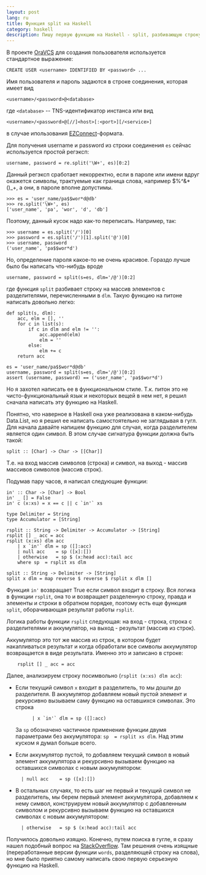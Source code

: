 ```yaml
---
layout: post
lang: ru
title: Функция split на Haskell
category: haskell
description: Пишу первую функцию на Haskell - split, разбивающую строку на массив из строк.
---
```


В проекте [OraVCS] для создания пользователя используется стандартное выражение:

    CREATE USER <username> IDENTIFIED BY <password> ...

Имя пользователя и пароль задаются в строке соединения, которая имеет вид

    <username>/<password>@<database>

где `<database>` -- TNS-идентификатор инстанса или вид

    <username>/<password>@[//]<host>[:<port>][/<service>]
    
в случае ипользования [EZConnect]-формата.

Для получения username и password из строки соединения `es` сейчас используется простой регэксп:

    username, password = re.split('\W+', es)[0:2]

Данный регэксп сработает некорректно, если в пароле или имени вдруг окажется символы, трактуемые как граница слова, например $%^&*()_+, а они, в пароле вполне допустимы. 

    >>> es = 'user_name/pa$$wor*d@db'
    >>> re.split('\W+', es)
    ['user_name', 'pa', 'wor', 'd', 'db']

Поэтому, данный кусок надо как-то переписать. Например, так:

    >>> username = es.split('/')[0]
    >>> password = es.split('/')[1].split('@')[0]
    >>> username, password
    ('user_name', 'pa$$wor*d')

Но, определение пароля какое-то не очень красивое. Гораздо лучше было бы написать что-нибудь вроде

    username, password = split(s=es, dlm='/@')[0:2]
    
где функция `split` разбивает строку на массив элементов с разделителями, перечисленными в `dlm`. Такую функцию на питоне написать довольно легко:

    def split(s, dlm):
        acc, elm = [], ''
        for c in list(s):
            if c in dlm and elm != '':
                acc.append(elm)
                elm = ''
            else:
                elm += c
        return acc
    
    es = 'user_name/pa$$wor*d@db'
    username, password = split(s=es, dlm='/@')[0:2]
    assert (username, password) == ('user_name', 'pa$$wor*d')    

Но я захотел написать ее в функциональном стиле. Т.к. питон это не чисто-функциональный язык и некоторых вещей в нем нет, я решил сначала написать эту функцию на Haskell.

Понятно, что наверное в Haskell она уже реализована в каком-нибудь Data.List, но я решил ее написать самостоятельно не заглядывая в гугл. Для начала давайте напишем функцию для случая, когда разделителем является один символ. В этом случае сигнатура функции должна быть такой:

    split :: [Char] -> Char -> [[Char]]

Т.е. на вход массив символов (строка) и символ, на выход - массив массивов символов (массив строк).

Подумав пару часов, я написал следующие функции:

    in' :: Char -> [Char] -> Bool
    in' _ [] = False
    in' c (x:xs) = x == c || c `in'` xs
    
    type Delimiter = String 
    type Accumulator = [String] 
    
    rsplit :: String -> Delimiter -> Accumulator -> [String]
    rsplit [] _ acc = acc
    rsplit (x:xs) dlm acc
        | x `in'` dlm = sp ([]:acc)
        | null acc    = sp ([x]:[])
        | otherwise   = sp $ (x:head acc):tail acc
        where sp  = rsplit xs dlm
    
    split :: String -> Delimiter -> [String]
    split x dlm = map reverse $ reverse $ rsplit x dlm []

Функция `in'` возвращает True если символ входит в строку. Вся логика в функции `rsplit`, она то и возвращает разделенную строку, правда и элементы и строки в обратном порядке, поэтому есть еще функция `split`, оборачивающая результат работы `rsplit`.

Логика работы функции `rsplit` следующая: на вход - строка, строка с разделителями и аккумулятор, на выход - результат (массив из строк). 

Аккумулятор это тот же массив из строк, в котором будет накапливаться результат и когда обработали все символы аккумулятор возвращается в виде результата. Именно это и записано в строке:

        rsplit [] _ acc = acc

Далее, анализируем строку посимвольно (`rsplit (x:xs) dlm acc`):

* Если текущий символ `x` входит в разделитель, то мы дошли до разделителя. В аккумулятор добавляем новый пустой элемент и рекурсивно вызываем саму функцию на оставшихся символах. Это строка

            | x `in'` dlm = sp ([]:acc)

   За `sp` обозначено частичное применение функции двумя параметрами без аккумулятора: `sp  = rsplit xs dlm`. Над этим куском я думал больше всего.

* Если аккумулятор пустой, то добавляем текущий символ в новый элемент аккумулятора и рекурсивно  вызываем функцию на оставшихся символах с новым аккумулятором:

        | null acc    = sp ([x]:[])

* В остальных случаях, то есть шаг не первый и текущий символ не разделитель, мы берем первый элемент аккумулятора, добавляем к нему символ, конструируем новый аккумулятор с добавленным символом и рекурсивно  вызываем функцию на оставшихся символах с новым аккумулятором:

        | otherwise   = sp $ (x:head acc):tail acc

Получилось довольно изящно. Конечно, путем поиска в гугле, я сразу нашел подобный вопрос на [StackOverflow]. Там решения очень изящные (переработанные версии функции `words`, разделяющей строку на слова), но мне было приятно самому написать свою первую серьезную функцию на Haskell.


[EZConnect]: http://www.orafaq.com/wiki/EZCONNECT
[OraVCS]: https://github.com/schmooser/OraVCS
[StackOverflow]: http://stackoverflow.com/questions/4978578/how-to-split-a-string-in-haskell
